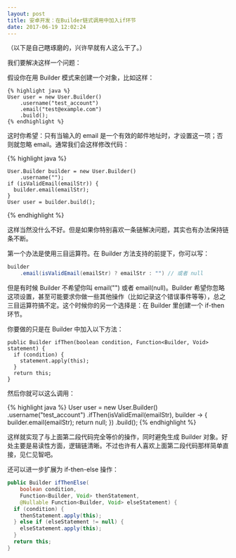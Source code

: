 ```yaml
---
layout: post
title: 安卓开发：在Builder链式调用中加入if环节
date: 2017-06-19 12:02:24
---
```


（以下是自己瞎琢磨的，兴许早就有人这么干了。）

我们要解决这样一个问题：

假设你在用 Builder 模式来创建一个对象，比如这样：​

```
{% highlight java %}
User user = new User.Builder()
    .username("test_account")
    .email("test@example.com")
    .build();
{% endhighlight %}
```

这时你希望：只有当输入的 email 是一个有效的邮件地址时，才设置这一项；否则就忽略 email。通常我们会这样修改代码：

{% highlight java %}
```
User.Builder builder = new User.Builder()
    .username("");
if (isValidEmail(emailStr)) {
  builder.email(emailStr);
}
User user = builder.build();
```
{% endhighlight %}

这样当然没什么不好。但是如果你特别喜欢一条链解决问题，其实也有办法保持链条不断。

第一个办法是使用三目运算符。在 Builder 方法支持的前提下，你可以写：

```java
builder
    .email(isValidEmail(emailStr) ? emailStr : "") // 或者 null
```

但是有时候 Builder 不希望你叫 email("") 或者 email(null)。Builder 希望你忽略这项设置，甚至可能要求你做一些其他操作（比如记录这个错误事件等等），总之三目运算符搞不定。这个时候你的另一个选择是：在 Builder 里创建一个 if-then 环节。

你要做的只是在 Builder 中加入以下方法：

```
public Builder ifThen(boolean condition, Function<Builder, Void> statement) {
  if (condition) {
    statement.apply(this);
  }
  return this;
}
```

然后你就可以这么调用：

{% highlight java %}
User user = new User.Builder()
    .username("test_account")
    .ifThen(isValidEmail(emailStr), builder -> {
      builder.email(emailStr);
      return null;
    })
    .build();
{% endhighlight %}

这样就实现了与上面第二段代码​完全等价的操作，同时避免生成 Builder 对象。好处主要是易读性方面，逻辑链清晰。不过也许有人喜欢上面第二段代码那样简单直接，见仁见智吧。

还可以进一步扩展为 if-then-else 操作：

```java
public Builder ifThenElse(
    boolean condition,
    Function<Builder, Void> thenStatement,
    @Nullable Function<Builder, Void> elseStatement) {
  if (condition) {
    thenStatement.apply(this);
  } else if (elseStatement != null) {
    elseStatement.apply(this);
  }
  return this;
}​​​​
```